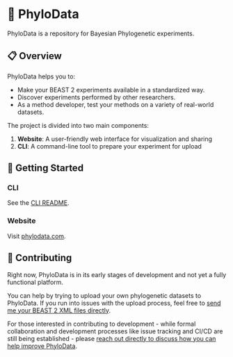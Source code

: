 # 🧬 PhyloData

PhyloData is a repository for Bayesian Phylogenetic experiments.

## 📋 Overview

PhyloData helps you to:

- Make your BEAST 2 experiments available in a standardized way.
- Discover experiments performed by other researchers.
- As a method developer, test your methods on a variety of real-world datasets.

The project is divided into two main components:

1. **Website**: A user-friendly web interface for visualization and sharing
2. **CLI**: A command-line tool to prepare your experiment for upload

## 🚀 Getting Started

### CLI

See the [CLI README](./cli/README.md).

### Website

Visit [phylodata.com](https://phylodata.com).

## 👥 Contributing

Right now, PhyloData is in its early stages of development and not yet a fully functional platform.

You can help by trying to upload your own phylogenetic datasets to PhyloData. If you run into issues with the upload process, feel free to [send me your BEAST 2 XML files directly](mailto:tobia.ochsner@hotmail.com).

For those interested in contributing to development - while formal collaboration and development processes like issue tracking and CI/CD are still being established - please [reach out directly to discuss how you can help improve PhyloData](mailto:tobia.ochsner@hotmail.com).

